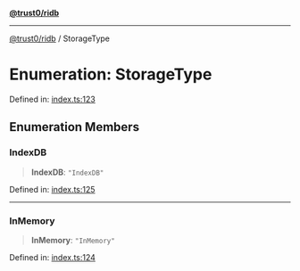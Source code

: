 [**@trust0/ridb**](../README.md)

***

[@trust0/ridb](../README.md) / StorageType

# Enumeration: StorageType

Defined in: [index.ts:123](https://github.com/trust0-project/RIDB/blob/4f509ace700a81f7b619907a7f52dd8788b6e257/packages/ridb/src/index.ts#L123)

## Enumeration Members

### IndexDB

> **IndexDB**: `"IndexDB"`

Defined in: [index.ts:125](https://github.com/trust0-project/RIDB/blob/4f509ace700a81f7b619907a7f52dd8788b6e257/packages/ridb/src/index.ts#L125)

***

### InMemory

> **InMemory**: `"InMemory"`

Defined in: [index.ts:124](https://github.com/trust0-project/RIDB/blob/4f509ace700a81f7b619907a7f52dd8788b6e257/packages/ridb/src/index.ts#L124)
